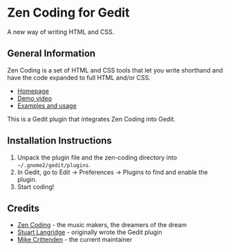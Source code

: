 Zen Coding for Gedit
====================

A new way of writing HTML and CSS.

General Information
--------------------

Zen Coding is a set of HTML and CSS tools that let you write shorthand and have the code expanded to full HTML and/or CSS. 

- [Homepage](http://code.google.com/p/zen-coding/)
- [Demo video](http://vimeo.com/7405114)
- [Examples and usage](http://www.smashingmagazine.com/2009/11/21/zen-coding-a-new-way-to-write-html-code/)

This is a Gedit plugin that integrates Zen Coding into Gedit.

Installation Instructions
--------------------------

1. Unpack the plugin file and the zen-coding directory into `~/.gnome2/gedit/plugins`.
2. In Gedit, go to Edit -> Preferences -> Plugins to find and enable the plugin.
3. Start coding!


Credits
-------

- [Zen Coding](http://code.google.com/p/zen-coding/) - the music makers, the dreamers of the dream
- [Stuart Langridge](http://www.kryogenix.org/days/2009/09/21/zen-coding-for-gedit) - originally wrote the Gedit plugin
- [Mike Crittenden](http://mikethecoder.com) - the current maintainer
